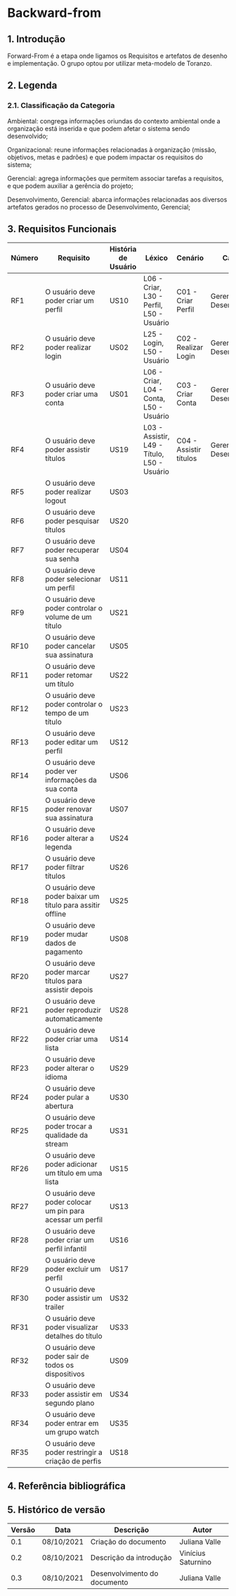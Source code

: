 # Backward-from

## 1. Introdução
Forward-From é a etapa onde ligamos os Requisitos e artefatos de desenho e implementação. O grupo optou por utilizar meta-modelo de Toranzo.

## 2. Legenda

### 2.1. Classificação da Categoria
Ambiental: congrega informações oriundas do contexto ambiental onde a organização está inserida e que podem afetar o sistema sendo desenvolvido;

Organizacional: reune informações relacionadas à organização (missão, objetivos, metas e padrões) e que podem impactar os requisitos do sistema;

Gerencial: agrega informações que permitem associar tarefas a requisitos, e que podem auxiliar a gerência do projeto;

Desenvolvimento, Gerencial: abarca informações relacionadas aos diversos artefatos gerados no processo de Desenvolvimento, Gerencial;

## 3. Requisitos Funcionais


| Número | Requisito                                                  | História de Usuário   | Léxico | Cenário | Categoria |
|--------|------------------------------------------------------------|-----------------------|----------------------------------------|---------   |-----------|
|  RF1   | O usuário deve poder criar um perfil                       |         US10          |L06 - Criar, L30 - Perfil, L50 - Usuário| C01 - Criar Perfil|Gerencial, Desenvolvimento|
|  RF2   | O usuário deve poder realizar login                        |         US02          |L25 - Login, L50 - Usuário|C02 - Realizar Login       |Gerencial, Desenvolvimento|
|  RF3   | O usuário deve poder criar uma conta                       |         US01          |L06 - Criar, L04 - Conta, L50 - Usuário|C03 - Criar Conta |Gerencial, Desenvolvimento|
|  RF4   | O usuário deve poder assistir títulos                      |         US19          |L03 - Assistir, L49 - Título, L50 - Usuário|C04 - Assistir títulos|Gerencial, Desenvolvimento|
|  RF5   | O usuário deve poder realizar logout                       |         US03          |
|  RF6   | O usuário deve poder pesquisar títulos                     |         US20          |
|  RF7   | O usuário deve poder recuperar sua senha                   |         US04          |
|  RF8   | O usuário deve poder selecionar um perfil                  |         US11          |
|  RF9   | O usuário deve poder controlar o volume de um título       |         US21          |
|  RF10  | O usuário deve poder cancelar sua assinatura               |         US05          |
|  RF11  | O usuário deve poder retomar um título                     |         US22          |
|  RF12  | O usuário deve poder controlar o tempo de um título        |         US23          |
|  RF13  | O usuário deve poder editar um perfil                      |         US12          |
|  RF14  | O usuário deve poder ver informações da sua conta          |         US06          |
|  RF15  | O usuário deve poder renovar sua assinatura                |         US07          |
|  RF16  | O usuário deve poder alterar a legenda                     |         US24	      |
|  RF17  | O usuário deve poder filtrar títulos                       |         US26          |
|  RF18  | O usuário deve poder baixar um título para assitir offline |         US25          |
|  RF19  | O usuário deve poder mudar dados de pagamento              |         US08          |
|  RF20  | O usuário deve poder marcar títulos para assistir depois   |         US27          |
|  RF21  | O usuário deve poder reproduzir automaticamente            |         US28          |
|  RF22  | O usuário deve poder criar uma lista                       |         US14          |
|  RF23  | O usuário deve poder alterar o idioma                      |         US29          |
|  RF24  | O usuário deve poder pular a abertura                      |         US30          |
|  RF25  | O usuário deve poder trocar a qualidade da stream          |         US31          |
|  RF26  | O usuário deve poder adicionar um título em uma lista      |         US15          |
|  RF27  | O usuário deve poder colocar um pin para acessar um perfil |         US13          |
|  RF28  | O usuário deve poder criar um perfil infantil              |         US16          |
|  RF29  | O usuário deve poder excluir um perfil                     |         US17          |
|  RF30  | O usuário deve poder assistir um trailer                   |         US32          |
|  RF31  | O usuário deve poder visualizar detalhes do título         |         US33          |
|  RF32  | O usuário deve poder sair de todos os dispositivos         |         US09          |
|  RF33  | O usuário deve poder assistir em segundo plano             |         US34          |
|  RF34  | O usuário deve poder entrar em um grupo watch              |         US35          |
|  RF35  | O usuário deve poder restringir a criação de perfis        |         US18          |


## 4. Referência bibliográfica

## 5. Histórico de versão

| Versão | Data       | Descrição                    | Autor                   |
| ------ | ---------- | ---------------------------- | ----------------------- |
| 0.1    | 08/10/2021 | Criação do documento         | Juliana Valle           |
| 0.2    | 08/10/2021 | Descrição da introdução      | Vinícius Saturnino      |
| 0.3    | 08/10/2021 | Desenvolvimento do documento | Juliana Valle           |

